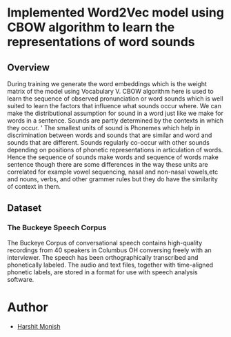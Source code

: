 # Implemented Word2Vec model using CBOW algorithm to learn the representations of word sounds

## Overview 
During training we generate the word embeddings which is the weight matrix of the model using Vocabulary V. CBOW algorithm here is used to learn the sequence of observed pronunciation or word sounds which is well suited to learn the factors that influence what sounds occur
where. We can make the distributional assumption for sound in a word just like we make for words in a sentence. Sounds are partly determined by the contexts in which they occur.  '
The smallest units of sound is Phonemes which help in discrimination between words and sounds that are similar and word and sounds that are different. Sounds regularly co-occur with other sounds depending on positions of phonetic representations in articulation of words. 
Hence the sequence of sounds make words and sequence of words make sentence though there are some differences in the way these units are correlated for example vowel sequencing, nasal and non-nasal vowels,etc and nouns, verbs, and other grammer rules but they do have the similarity of context in them.      


## Dataset
### The Buckeye Speech Corpus
The Buckeye Corpus of conversational speech contains high-quality recordings from 40 speakers in Columbus OH conversing freely with an interviewer. The speech has been orthographically transcribed and phonetically labeled. The audio and text files, together with time-aligned phonetic labels, are stored in a format for use with speech analysis software.

# Author 
 * [Harshit Monish](https://github.com/harshitmonish)
